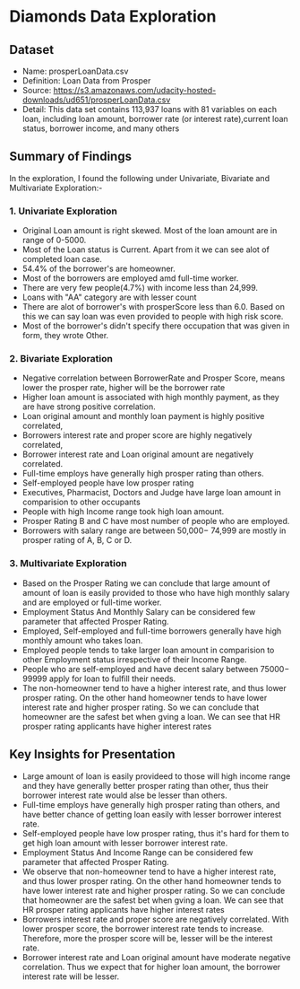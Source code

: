 # Diamonds Data Exploration

## Dataset
- Name: prosperLoanData.csv
- Definition: Loan Data from Prosper
- Source: https://s3.amazonaws.com/udacity-hosted-downloads/ud651/prosperLoanData.csv
- Detail: This data set contains 113,937 loans with 81 variables on each loan, including loan amount, borrower rate (or interest rate),current loan status, borrower income, and many others<br>

## Summary of Findings

In the exploration, I found the following under Univariate, Bivariate and Multivariate Exploration:-
### 1. Univariate Exploration
- Original Loan amount is right skewed. Most of the loan amount are in range of 0-5000.
- Most of the Loan status is Current. Apart from it we can see alot of completed loan case.
- 54.4% of the borrower's are homeowner.
- Most of the borrowers are employed amd full-time worker.
- There are very few people(4.7%) with income less than 24,999.
- Loans with "AA" category are with lesser count
- There are alot of borrower's with prosperScore less than 6.0. Based on this we can say loan was even provided to people with high risk score.
- Most of the borrower's didn't specify there occupation that was given in form, they wrote Other.

### 2. Bivariate Exploration
- Negative correlation between BorrowerRate and Prosper Score, means lower the prosper rate, higher will be the borrower rate
- Higher loan amount is associated with high monthly payment, as they are have strong positive correlation.
- Loan original amount and monthly loan payment is highly positive correlated,
- Borrowers interest rate and proper score are highly negatively correlated,
- Borrower interest rate and Loan original amount are negatively correlated.
- Full-time employs have generally high prosper rating than others.
- Self-employed people have low prosper rating
- Executives, Pharmacist, Doctors and Judge have large loan amount in comparision to other occupants
- People with high Income range took high loan amount.
- Prosper Rating B and C have most number of people who are employed.
- Borrowers with salary range are between  50,000− 74,999 are mostly in prosper rating of A, B, C or D.

### 3. Multivariate Exploration
- Based on the Prosper Rating we can conclude that large amount of amount of loan is easily provided to those who have high monthly salary and are employed or full-time worker.
- Employment Status And Monthly Salary can be considered few parameter that affected Prosper Rating.
- Employed, Self-employed and full-time borrowers generally have high monthly amount who takes loan.
- Employed people tends to take larger loan amount in comparision to other Employment status irrespective of their Income Range.
- People who are self-employed and have decent salary between  75000− 99999 apply for loan to fulfill their needs.
- The non-homeowner tend to have a higher interest rate, and thus lower prosper rating. On the other hand homeowner tends to have lower interest rate and higher prosper rating. So we can conclude that homeowner are the safest bet when gving a loan. We can see that HR prosper rating applicants have higher interest rates


## Key Insights for Presentation
- Large amount of loan is easily provideed to those will high income range and they have generally better prosper rating than other, thus their borrower interest rate would alse be lesser than others.
- Full-time employs have generally high prosper rating than others, and have better chance of getting loan easily with lesser borrower interest rate.
- Self-employed people have low prosper rating, thus it's hard for them to get high loan amount with lesser borrower interest rate.
- Employment Status And Income Range can be considered few parameter that affected Prosper Rating.
- We observe that non-homeowner tend to have a higher interest rate, and thus lower prosper rating. On the other hand homeowner tends to have lower interest rate and higher prosper rating. So we can conclude that homeowner are the safest bet when gving a loan. We can see that HR prosper rating applicants have higher interest rates
- Borrowers interest rate and proper score are negatively correlated. With lower prosper score, the borrower interest rate tends to increase. Therefore, more the prosper score will be, lesser will be the interest rate.
- Borrower interest rate and Loan original amount have moderate negative correlation. Thus we expect that for higher loan amount, the borrower interest rate will be lesser.